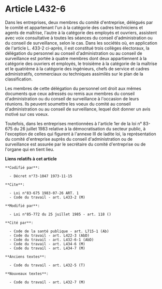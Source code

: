 # Article L432-6

Dans les entreprises, deux membres du comité d'entreprise, délégués par le comité et appartenant l'un à la catégorie des
cadres techniciens et agents de maîtrise, l'autre à la catégorie des employés et ouvriers, assistent avec voix consultative à
toutes les séances du conseil d'administration ou du conseil de surveillance, selon le cas. Dans les sociétés où, en
application de l'article L. 433-2 ci-après, il est constitué trois collèges électoraux, la délégation du personnel au conseil
d'administration ou au conseil de surveillance est portée à quatre membres dont deux appartiennent à la catégorie des
ouvriers et employés, le troisième à la catégorie de la maîtrise et le quatrième à la catégorie des ingénieurs, chefs de
service et cadres administratifs, commerciaux ou techniques assimilés sur le plan de la classification.

Les membres de cette délégation du personnel ont droit aux mêmes documents que ceux adressés ou remis aux membres du conseil
d'administration ou du conseil de surveillance à l'occasion de leurs réunions. Ils peuvent soumettre les voeux du comité au
conseil d'administration ou au conseil de surveillance, lequel doit donner un avis motivé sur ces voeux.

Toutefois, dans les entreprises mentionnées à l'article 1er de la loi n° 83-675 du 26 juillet 1983 relative à la
démocratisation du secteur public, à l'exception de celles qui figurent à l'annexe III de ladite loi, la représentation du
comité d'entreprise auprès du conseil d'administration ou de surveillance est assurée par le secrétaire du comité
d'entreprise ou de l'organe qui en tient lieu.

**Liens relatifs à cet article**

	**Codifié par**:

	  - Décret n°73-1047 1973-11-15

	**Cite**:

	  - Loi n°83-675 1983-07-26 ART. 1
	  - Code du travail - art. L433-2 (M)

	**Modifié par**:

	  - Loi n°85-772 du 25 juillet 1985 - art. 118 ()

	**Cité par**:

	  - Code de la santé publique - art. L715-1 (Ab)
	  - Code du travail - art. L422-3 (AbD)
	  - Code du travail - art. L432-6-1 (AbD)
	  - Code du travail - art. L434-6 (M)
	  - Code du travail - art. L434-7 (M)

	**Anciens textes**:

	  - Code du travail - art. L432-5 (T)

	**Nouveaux textes**:

	  - Code du travail - art. L432-7 (M)
